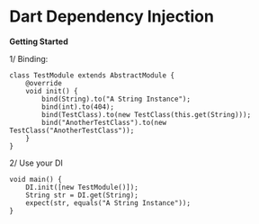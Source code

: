 # Dart  Dependency Injection	

**Getting Started**

1/ Binding:    
    
    class TestModule extends AbstractModule {
	    @override
	    void init() {
		    bind(String).to("A String Instance");
		    bind(int).to(404);
		    bind(TestClass).to(new TestClass(this.get(String)));
		    bind("AnotherTestClass").to(new TestClass("AnotherTestClass"));
	    }
    }

2/  Use your DI

    void main() {
	    DI.init([new TestModule()]);
	    String str = DI.get(String);
	    expect(str, equals("A String Instance"));
    }
